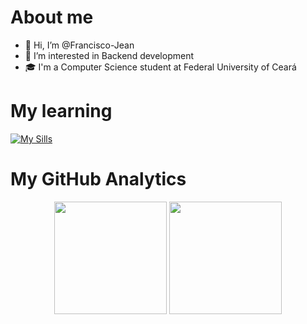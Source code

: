 # About me

- 👋 Hi, I’m @Francisco-Jean
- 👀 I’m interested in Backend development
- 🎓 I'm a Computer Science student at Federal University of Ceará

# My learning

  [![My Sills](https://skillicons.dev/icons?i=java,js,html,css,php,python,linux)](https://skillicons.dev)

# My GitHub Analytics

<p align="center">
<img height="180em" src="https://github-readme-stats.vercel.app/api?username=Francisco-Jean&theme=dracula&show_icons=true&include_all_commits=true&count_private=true">   
<img height="180em" src="https://github-readme-stats.vercel.app/api/top-langs/?username=Francisco&theme=dracula&layout=compact&langs_count=5">
<p/>

<!---
Francisco-Jean/Francisco-Jean is a ✨ special ✨ repository because its `README.md` (this file) appears on your GitHub profile.
You can click the Preview link to take a look at your changes.
--->
